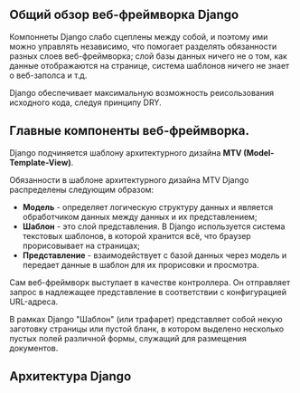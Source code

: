 ## Общий обзор веб-фреймворка Django

Компоннеты Django слабо сцеплены между собой, и поэтому ими можно управлять независимо,
что помогает разделять обязанности разных слоев веб-фреймворка; слой базы данных ничего
не о том, как данные отображаются на странице, система шаблонов ничего не знает о веб-заполса и т.д.

Django обеспечивает максимальную возможность реисользования исходного кода, следуя принципу DRY.


## Главные компоненты веб-фреймворка.
Django подчиняется шаблону архитектурного дизайна **MTV (Model-Template-View)**.


Обязанности в шаблоне архитектурного дизайна MTV Django распределены следующим образом:

- **Модель** - определяет логическую структуру данных и является обработчиком данных между данных и их представлением;
- **Шаблон** - это слой представления. В Django используется система текстовых шаблонов, в которой хранится всё, что браузер прорисовывает на страницах;
- **Представление** - взаимодействует с базой данных через модель и передает данные в шаблон для их прорисовки и просмотра.

Сам веб-фреймворк выступает в качестве контроллера. Он отправляет запрос в надлежащее представление в соответствии с конфигурацией URL-адреса.

В рамках Django "Шаблон" (или трафарет) представляет собой некую заготовку страницы
или пустой бланк, в котором выделено несколько пустых полей различной формы, служащий для размещения документов.


## Архитектура Django


